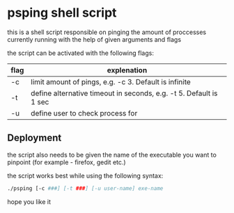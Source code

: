
# psping shell script

this is a shell script responsible on pinging the amount of proccesses currently running with the help of given arguments and flags

the script can be activated with the following flags:

flag  | explenation
------------- | -------------
-c  | limit amount of pings, e.g. -c 3. Default is infinite
-t  | define alternative timeout in seconds, e.g. -t 5. Default is 1 sec
-u  | define user to check process for

## Deployment

the script also needs to be given the name of the executable you want to pinpoint (for example - firefox, gedit etc.)

the script works best while using the following syntax:

  ```bash
  ./psping [-c ###] [-t ###] [-u user-name] exe-name
  ```

hope you like it

